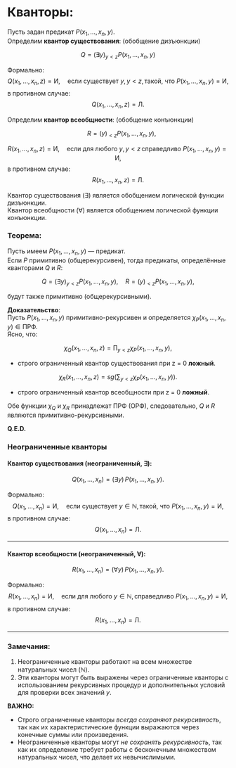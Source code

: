 
# Кванторы:

Пусть задан предикат $P(x_1, \dots, x_n, y)$.  
Определим **квантор существования**: (обобщение дизъюнкции)

$$
Q = (\exists y)_{y < z} P(x_1, \dots, x_n, y)
$$


Формально:  
$$
Q(x_1, \dots, x_n, z) = \text{И}, \quad \text{если существует } y, \, y < z, \, \text{такой, что } P(x_1, \dots, x_n, y) = \text{И},  
$$
в противном случае:
$$
Q(x_1, \dots, x_n, z) = \text{Л}.
$$

Определим **квантор всеобщности**: (обобщение конъюнкции)

$$
\quad R = (y)_{<z}  P(x_1, \dots, x_n, y),
$$

$$
R(x_1, \dots, x_n, z) = \text{И}, \quad \text{если для любого } y, \, y < z \, \text{справедливо } P(x_1, \dots, x_n, y) = \text{И},
$$
в противном случае:
$$
R(x_1, \dots, x_n, z) = \text{Л}.
$$

Квантор существования ($\exists$) является обобщением логической функции дизъюнкции.  
Квантор всеобщности ($\forall$) является обобщением логической функции конъюнкции.

### **Теорема**:  
Пусть имеем $P(x_1, \dots, x_n, y)$ — предикат.  
Если $P$ примитивно (общерекурсивен), тогда предикаты, определённые кванторами $Q$ и $R$:

$$
Q = (\exists y)_{y < z} P(x_1, \dots, x_n, y), \quad R = (y)_{<z}  P(x_1, \dots, x_n, y),
$$

будут также примитивно (общерекурсивными).

**Доказательство**:  
Пусть $P(x_1, \dots, x_n, y)$ примитивно-рекурсивен и определяется $\chi_P(x_1, \dots, x_n, y) \in \text{ПРФ}$.  
Ясно, что:

$$
\chi_Q(x_1, \dots, x_n, z) = \prod_{y < z} \chi_P(x_1, \dots, x_n, y),
$$
* строго ограниченный квантор существования при z = 0 **ложный**.

$$
\chi_R(x_1, \dots, x_n, z) = sg\left(\sum_{y < z} \chi_P(x_1, \dots, x_n, y)\right).
$$
- строго ограниченный квантор всеобщности при z = 0 **ложный**.


Обе функции $\chi_Q$ и $\chi_R$ принадлежат $\text{ПРФ (ОРФ)}$, следовательно, $Q$ и $R$ являются примитивно-рекурсивными.

**Q.E.D.**


### Неограниченные кванторы

#### **Квантор существования** (неограниченный, $\exists$):

$$
Q(x_1, \dots, x_n) = (\exists y) \, P(x_1, \dots, x_n, y).
$$

Формально:
$$
Q(x_1, \dots, x_n) = \text{И}, \quad \text{если существует } y \in \mathbb{N}, \, \text{такой, что } P(x_1, \dots, x_n, y) = \text{И},
$$
в противном случае:
$$
Q(x_1, \dots, x_n) = \text{Л}.
$$

---

#### **Квантор всеобщности** (неограниченный, $\forall$):

$$
R(x_1, \dots, x_n) = (\forall y) \, P(x_1, \dots, x_n, y).
$$

Формально:
$$
R(x_1, \dots, x_n) = \text{И}, \quad \text{если для любого } y \in \mathbb{N}, \, \text{справедливо } P(x_1, \dots, x_n, y) = \text{И},
$$
в противном случае:
$$
R(x_1, \dots, x_n) = \text{Л}.
$$

---

### Замечания:
1. Неограниченные кванторы работают на всем множестве натуральных чисел ($\mathbb{N}$).
2. Эти кванторы могут быть выражены через ограниченные кванторы с использованием рекурсивных процедур и дополнительных условий для проверки всех значений $y$.

**ВАЖНО:**
- Строго ограниченные кванторы *всегда сохраняют рекурсивность*, так как их характеристические функции выражаются через конечные суммы или произведения.
- Неограниченные кванторы могут *не сохранять рекурсивность*, так как их определение требует работы с бесконечным множеством натуральных чисел, что делает их невычислимыми.
